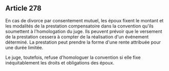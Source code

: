 Article 278
----
En cas de divorce par consentement mutuel, les époux fixent le montant et les
modalités de la prestation compensatoire dans la convention qu'ils soumettent à
l'homologation du juge. Ils peuvent prévoir que le versement de la prestation
cessera à compter de la réalisation d'un événement déterminé. La prestation peut
prendre la forme d'une rente attribuée pour une durée limitée.

Le juge, toutefois, refuse d'homologuer la convention si elle fixe
inéquitablement les droits et obligations des époux.
